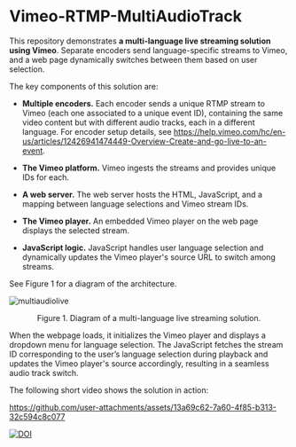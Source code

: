 # Vimeo-RTMP-MultiAudioTrack

This repository demonstrates **a multi-language live streaming solution using Vimeo**. Separate encoders send language-specific streams to Vimeo, and a web page dynamically switches between them based on user selection.

The key components of this solution are:

- **Multiple encoders.** Each encoder sends a unique RTMP stream to Vimeo (each one associated to a unique event ID), containing the same video content but with different audio tracks, each in a different language. For encoder setup details, see https://help.vimeo.com/hc/en-us/articles/12426941474449-Overview-Create-and-go-live-to-an-event.

- **The Vimeo platform.** Vimeo ingests the streams and provides unique IDs for each.

- **A web server.** The web server hosts the HTML, JavaScript, and a mapping between language selections and Vimeo stream IDs.

- **The Vimeo player.** An embedded Vimeo player on the web page displays the selected stream.

- **JavaScript logic.** JavaScript handles user language selection and dynamically updates the Vimeo player's source URL to switch among streams.

See Figure 1 for a diagram of the architecture.

![multiaudiolive](https://github.com/user-attachments/assets/aa58f065-e2b2-469a-b9ce-939e7d038b7e)

<p align="center">Figure 1. Diagram of a multi-language live streaming solution.</p>


When the webpage loads, it initializes the Vimeo player and displays a dropdown menu for language selection. The JavaScript fetches the stream ID corresponding to the user’s language selection during playback and updates the Vimeo player's source accordingly, resulting in a seamless audio track switch.


The following short video shows the solution in action:


https://github.com/user-attachments/assets/13a69c62-7a60-4f85-b313-32c594c8c077


[![DOI](https://zenodo.org/badge/894666533.svg)](https://doi.org/10.5281/zenodo.15033379)







